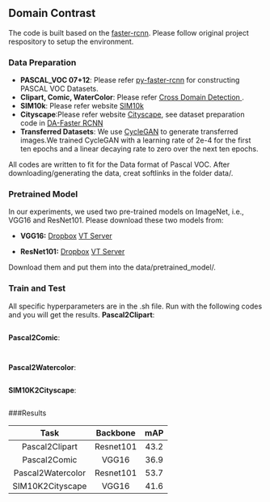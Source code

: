 ## Domain Contrast

The code is built based on the [faster-rcnn](https://github.com/jwyang/faster-rcnn.pytorch/tree/pytorch-1.0). Please follow original project respository to setup the environment.


### Data Preparation

* **PASCAL_VOC 07+12**: Please refer [py-faster-rcnn](https://github.com/rbgirshick/py-faster-rcnn#beyond-the-demo-installation-for-training-and-testing-models) for constructing PASCAL VOC Datasets.
* **Clipart, Comic, WaterColor**: Please refer [Cross Domain Detection ](https://github.com/naoto0804/cross-domain-detection/tree/master/datasets).
* **SIM10k**: Please refer website [SIM10k](https://fcav.engin.umich.edu/sim-dataset)
* **Cityscape**:Please refer website [Cityscape](https://www.cityscapes-dataset.com/), see dataset preparation code in [DA-Faster RCNN](https://github.com/yuhuayc/da-faster-rcnn/tree/master/prepare_data)
* **Transferred Datasets**: We use [CycleGAN](https://github.com/junyanz/pytorch-CycleGAN-and-pix2pix) to generate transferred images.We trained CycleGAN with a learning rate of 2e-4 for the first ten epochs and a linear decaying rate to zero over the next ten epochs.

All codes are written to fit for the Data format of Pascal VOC. After downloading/generating the data, creat softlinks in the folder data/.


### Pretrained Model
In our experiments, we used two pre-trained models on ImageNet, i.e., VGG16 and ResNet101. Please download these two models from:

* **VGG16:** [Dropbox](https://www.dropbox.com/s/s3brpk0bdq60nyb/vgg16_caffe.pth?dl=0)  [VT Server](https://filebox.ece.vt.edu/~jw2yang/faster-rcnn/pretrained-base-models/vgg16_caffe.pth)

* **ResNet101:** [Dropbox](https://www.dropbox.com/s/iev3tkbz5wyyuz9/resnet101_caffe.pth?dl=0)  [VT Server](https://filebox.ece.vt.edu/~jw2yang/faster-rcnn/pretrained-base-models/resnet101_caffe.pth)

Download them and put them into the data/pretrained_model/.

### Train and Test
All specific hyperparameters are in the .sh file. Run with the following codes and you will get the results.
**Pascal2Clipart**: 

```bash pascal2clipart.sh
```

**Pascal2Comic**: 



```bash pascal2comic_vgg16.sh
```

```bash pascal2comic_resnet101.sh
```

**Pascal2Watercolor**: 



```bash pascal2watercolor.sh
```

**SIM10K2Cityscape**: 



```bash sim10k2city.sh
```

###Results



|         Task       |  Backbone  | mAP  |
|:------------------:|:----------:|:----:|
| Pascal2Clipart     | Resnet101  | 43.2 |
| Pascal2Comic       | VGG16      | 36.9 |
| Pascal2Watercolor  | Resnet101  | 53.7 |
| SIM10K2Cityscape   | VGG16      | 41.6 |
